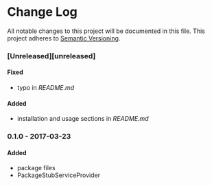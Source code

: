 # Change Log
All notable changes to this project will be documented in this file.
This project adheres to [Semantic Versioning](http://semver.org/).

### [Unreleased][unreleased]

#### Fixed
- typo in _README.md_

#### Added
- installation and usage sections in _README.md_

### 0.1.0 - 2017-03-23
#### Added
- package files
- PackageStubServiceProvider
